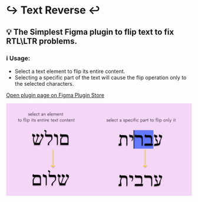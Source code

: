 # ↪️ Text Reverse ↩️

## 💡 The Simplest Figma plugin to flip text to fix RTL\LTR problems.

### ℹ️ Usage:

-   Select a text element to flip its entire content.
-   Selecting a specific part of the text will cause the flip operation only to the selected characters.

[Open plugin page on Figma Plugin Store](https://www.figma.com/community/plugin/1075481323314449492/text-reverse)

<img src="https://github.com/zivkaplan/text-reverse-figma-plugin/blob/main/media/cover.png?raw=" alt="cover image" width="800"/>
